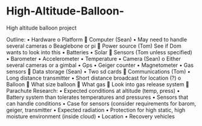 # High-Altitude-Balloon-
High altitude balloon project

Outline:
•	Hardware
o	Platform
	Computer (Sean)
•	May need to handle several cameras
o	Beaglebone or pi
	Power source (Tom) See if Dom wants to look into this
•	Batteries
•	Solar 
	Sensors (Tom unless specified)
•	Barometer
•	Accelerometer
•	Temperature
•	Camera (Sean)
o	Either several cameras or a gimbal
•	Gps
•	Geiger counter
•	Magnetometer
•	Gas sensors
	Data storage (Sean)
•	Two sd cards
	Communications (Tom)
•	Long distance transmitter
•	Short distance broadcast for location (?)
o	Balloon
	What size balloon
	What gas
	Look into gas release system
	Parachute
Research:
•	Expected conditions at altitude (temp, press)
•	Battery system than tolerates temperatures and pressures
•	Sensors that can handle conditions
•	Case for sensors (consider requirements for barom, geiger, transmitter
•	Expected radiation
•	Protection for high static, high moisture environment (inside cloud)
•	Location
•	Recovery vehicles


